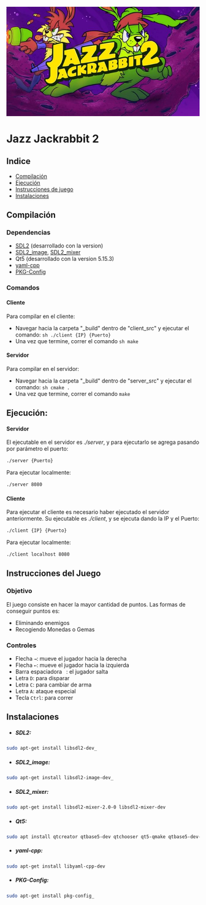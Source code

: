 <p align="center">
  <img src="jazzJackRabbit.jpeg" alt="jazzJackRabbit">
</p>

# Jazz Jackrabbit 2

## Indice 
  - [Compilación](#Compilación)
  - [Ejecución](#Ejecución)
  - [Instrucciones de juego](#Instrucciones_del_juego)
  - [Instalaciones](#Instalaciones)
  

## Compilación

### Dependencias
* [SDL2](#Instalaciones) (desarrollado con la version)
* [SDL2_image](#Instalaciones), [SDL2_mixer](#Instalaciones)
* Qt5 (desarrollado con la version 5.15.3)
* [yaml-cpp](#Instalaciones)
* [PKG-Config](#Instalaciones)


### Comandos
#### Cliente
Para compilar en el cliente:
* Navegar hacia la carpeta "_build" dentro de "client_src" y ejecutar el comando: ```sh ./client {IP} {Puerto} ```
* Una vez que termine, correr el comando ```sh make ```

#### Servidor
Para compilar en el servidor:
* Navegar hacia la carpeta "_build" dentro de "server_src" y ejecutar el comando: ```sh cmake .```
* Una vez que termine, correr el comando ```make```


## Ejecución:
#### Servidor
El ejecutable en el servidor es _./server_, y para ejecutarlo se agrega pasando por parámetro el puerto:
```sh
./server {Puerto}
```
Para ejecutar localmente:
```sh
./server 8080
```

#### Cliente
Para ejecutar el cliente es necesario haber ejecutado el servidor anteriormente. Su ejecutable es _./client_, y se ejecuta dando la IP y el Puerto:
```sh
./client {IP} {Puerto}
```
Para ejecutar localmente:
```sh
./client localhost 8080
```

## Instrucciones del Juego
### Objetivo
El juego consiste en hacer la mayor cantidad de puntos. Las formas de conseguir puntos es:
- Eliminando enemigos
- Recogiendo Monedas o Gemas

### Controles
* Flecha `→`: mueve el jugador hacia la derecha
* Flecha `←`: mueve el jugador hacia la izquierda
* Barra espaciadora ` `: el jugador salta
* Letra `D`: para disparar
* Letra `C`: para cambiar de arma
* Letra `A`: ataque especial
* Tecla `Ctrl`: para correr

## Instalaciones
* ##### SDL2:
```sh
sudo apt-get install libsdl2-dev_
```
* ##### SDL2_image:
```sh
sudo apt-get install libsdl2-image-dev_
```
* ##### SDL2_mixer:
```sh
sudo apt-get install libsdl2-mixer-2.0-0 libsdl2-mixer-dev
```
* ##### Qt5:
```sh
sudo apt install qtcreator qtbase5-dev qtchooser qt5-qmake qtbase5-dev-tools
```
* ##### yaml-cpp:
```sh
sudo apt-get install libyaml-cpp-dev
```
* ##### PKG-Config:
```sh
sudo apt-get install pkg-config_
```
